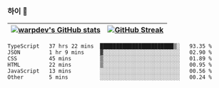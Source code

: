 
### 하이 👋
[![warpdev's GitHub stats](https://github-readme-stats.vercel.app/api?username=warpdev&show_icons=true&theme=vue-dark)](#) |[![GitHub Streak](https://github-readme-streak-stats.herokuapp.com/?user=warpdev&theme=dark)](#)
--- | --- |
<!--START_SECTION:waka-->

```text
TypeScript   37 hrs 22 mins  ███████████████████████▒░   93.35 %
JSON         1 hr 9 mins     ▓░░░░░░░░░░░░░░░░░░░░░░░░   02.90 %
CSS          45 mins         ▒░░░░░░░░░░░░░░░░░░░░░░░░   01.89 %
HTML         22 mins         ▒░░░░░░░░░░░░░░░░░░░░░░░░   00.95 %
JavaScript   13 mins         ░░░░░░░░░░░░░░░░░░░░░░░░░   00.56 %
Other        5 mins          ░░░░░░░░░░░░░░░░░░░░░░░░░   00.24 %
```

<!--END_SECTION:waka-->

<!--
**warpdev/warpdev** is a ✨ _special_ ✨ repository because its `README.md` (this file) appears on your GitHub profile.

Here are some ideas to get you started:

- 🔭 I’m currently working on ...
- 🌱 I’m currently learning ...
- 👯 I’m looking to collaborate on ...
- 🤔 I’m looking for help with ...
- 💬 Ask me about ...
- 📫 How to reach me: ...
- 😄 Pronouns: ...
- ⚡ Fun fact: ...
-->
